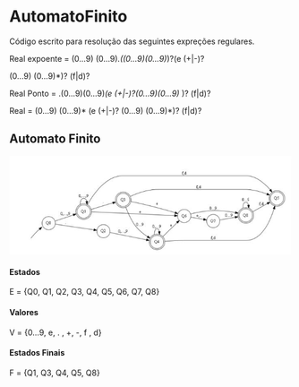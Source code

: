 # AutomatoFinito

Código escrito para resolução das seguintes expreções regulares.

Real expoente = (0...9) (0...9)*.((0...9)(0...9)*)?(e (+|-)?

(0...9) (0...9)*)? (f|d)?

Real Ponto = .(0...9)(0...9)*(e (+|-)?(0...9)(0...9)* )? (f|d)?

Real = (0...9) (0...9)* (e (+|-)? (0...9) (0...9)*)? (f|d)?

## Automato Finito

<img src="https://raw.githubusercontent.com/gusthavosouza/AutomatoFinito/9d8d2f7c2821af240a030ea1b85c79d3557f52f4/img/automato.jpg"> </img>

<h4>Estados</h4>
E = {Q0, Q1, Q2, Q3, Q4, Q5, Q6, Q7, Q8}
<h4>Valores</h4>
V = {0...9, e, . , +, -, f , d}
<h4>Estados Finais</h4>
F = {Q1, Q3, Q4, Q5, Q8}



